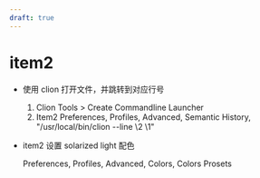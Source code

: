 ```yaml
---
draft: true
---
```


# item2

- 使用 clion 打开文件，并跳转到对应行号

  1. Clion Tools > Create Commandline Launcher
  2. Item2 Preferences, Profiles, Advanced, Semantic History, "/usr/local/bin/clion --line \2 \1"

- item2 设置 solarized light 配色

  Preferences, Profiles, Advanced, Colors, Colors Prosets